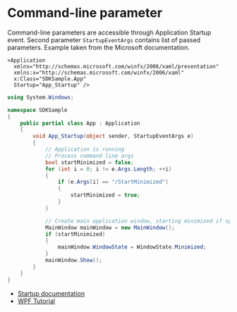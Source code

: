 # Command-line parameter

Command-line parameters are accessible through Application Startup event. Second parameter `StartupEventArgs` contains list of passed parameters. Example taken from the Microsoft documentation.

```xaml
<Application
  xmlns="http://schemas.microsoft.com/winfx/2006/xaml/presentation"
  xmlns:x="http://schemas.microsoft.com/winfx/2006/xaml"
  x:Class="SDKSample.App"
  Startup="App_Startup" />
```

```csharp
using System.Windows;

namespace SDKSample
{
    public partial class App : Application
    {
        void App_Startup(object sender, StartupEventArgs e)
        {
            // Application is running
            // Process command line args
            bool startMinimized = false;
            for (int i = 0; i != e.Args.Length; ++i)
            {
                if (e.Args[i] == "/StartMinimized")
                {
                    startMinimized = true;
                }
            }

            // Create main application window, starting minimized if specified
            MainWindow mainWindow = new MainWindow();
            if (startMinimized)
            {
                mainWindow.WindowState = WindowState.Minimized;
            }
            mainWindow.Show();
        }
    }
}
```

* [Startup documentation](https://learn.microsoft.com/en-us/dotnet/api/system.windows.application.startup?view=windowsdesktop-7.0)
* [WPF Tutorial](https://wpf-tutorial.com/wpf-application/command-line-parameters/)
